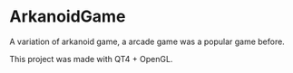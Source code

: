 ArkanoidGame
============

A variation of arkanoid game, a arcade game was a popular game before.

This project was made with QT4 + OpenGL.
